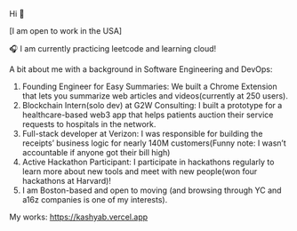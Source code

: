 Hi 👋 

[I am open to work in the USA]

🎧 I am currently practicing leetcode and learning cloud!

A bit about me with a background in Software Engineering and DevOps:
1. Founding Engineer for Easy Summaries: We built a Chrome Extension that lets you summarize web articles and videos(currently at 250 users).
2. Blockchain Intern(solo dev) at G2W Consulting: I built a prototype for a healthcare-based web3 app that helps patients auction their service requests to hospitals in the network.
3. Full-stack developer at Verizon: I was responsible for building the receipts’ business logic for nearly 140M customers(Funny note: I wasn’t accountable if anyone got their bill high)
4. Active Hackathon Participant: I participate in hackathons regularly to learn more about new tools and meet with new people(won four hackathons at Harvard)!
5. I am Boston-based and open to moving (and browsing through YC and a16z companies is one of my interests).

My works: https://kashyab.vercel.app
